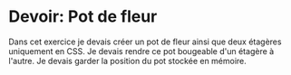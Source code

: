 # Devoir: Pot de fleur

Dans cet exercice je devais créer un pot de fleur ainsi que deux étagères uniquement en CSS.
Je devais rendre ce pot bougeable d'un étagère à l'autre.
Je devais garder la position du pot stockée en mémoire.
